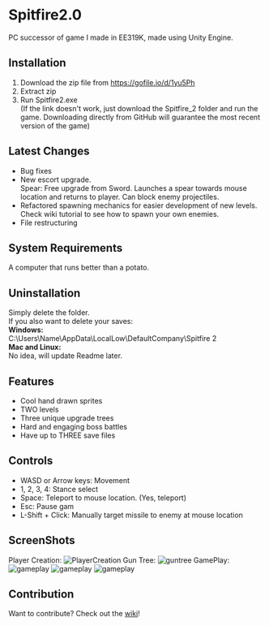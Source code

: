 # Spitfire2.0
PC successor of game I made in EE319K, made using Unity Engine.

## Installation

1. Download the zip file from 
https://gofile.io/d/1yu5Ph
2. Extract zip
3. Run Spitfire2.exe<br/>
(If the link doesn't work, just download the Spitfire_2 folder and run the game. Downloading directly from GitHub will guarantee the most recent version of the game)

## Latest Changes
* Bug fixes
* New escort upgrade.<br/>
Spear: Free upgrade from Sword. Launches a spear towards mouse location and returns to player. Can block enemy projectiles.
* Refactored spawning mechanics for easier development of new levels. Check wiki tutorial to see how to spawn your own enemies.
* File restructuring

## System Requirements
A computer that runs better than a potato.

## Uninstallation
Simply delete the folder. <br/>
If you also want to delete your saves:<br/>
**Windows:**<br/>
C:\Users\Name\AppData\LocalLow\DefaultCompany\Spitfire 2<br/>
**Mac and Linux:**<br/>
No idea, will update Readme later.<br/>

## Features
* Cool hand drawn sprites
* TWO levels
* Three unique upgrade trees
* Hard and engaging boss battles
* Have up to THREE save files

## Controls
* WASD or Arrow keys: Movement
* 1, 2, 3, 4: Stance select
* Space: Teleport to mouse location. (Yes, teleport)
* Esc: Pause gam
* L-Shift + Click: Manually target missile to enemy at mouse location

## ScreenShots
Player Creation:
![PlayerCreation](Screenshots/playercreation.png)
Gun Tree:
![guntree](Screenshots/guntree.png)
GamePlay:
![gameplay](Screenshots/gameplay1.png)
![gameplay](Screenshots/gameplay3.png)
![gameplay](Screenshots/level2boss.png)

## Contribution
Want to contribute? Check out the [wiki](https://github.com/johnnguyen3196/Spitfire2.0/wiki)!
